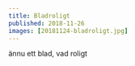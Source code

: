 ```yaml
---
title: Bladroligt
published: 2018-11-26
images: [20181124-bladroligt.jpg]
---
```


ännu ett blad, vad roligt
